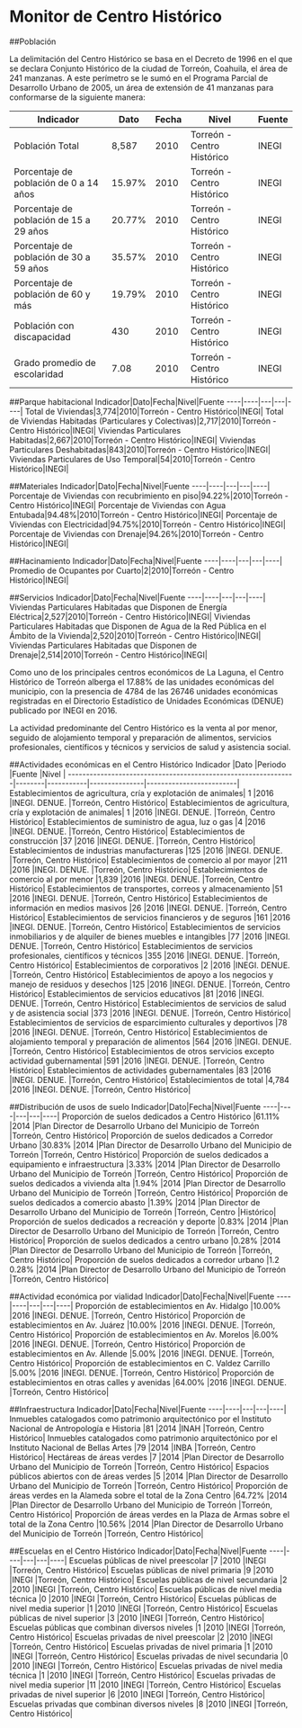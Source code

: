 # Monitor de Centro Histórico


##Población

La delimitación del Centro Histórico se basa en el Decreto de 1996 en el que se declara Conjunto Histórico de la ciudad de Torreón, Coahuila, el área de 241 manzanas. A este perímetro se le sumó en el Programa Parcial de Desarrollo Urbano de 2005, un área de extensión de 41 manzanas para conformarse de la siguiente manera:

Indicador|Dato|Fecha|Nivel|Fuente|
----|----|---|---|----|
Población Total |8,587|2010|Torreón - Centro Histórico|INEGI|
Porcentaje de población de 0 a 14 años|15.97%|2010|Torreón - Centro Histórico|INEGI|
Porcentaje de población de 15 a 29 años|20.77%|2010|Torreón - Centro Histórico|INEGI|
Porcentaje de población de 30 a 59 años|35.57%|2010|Torreón - Centro Histórico|INEGI|
Porcentaje de población de 60 y más|19.79%|2010|Torreón - Centro Histórico|INEGI|
Población con discapacidad|430|2010|Torreón - Centro Histórico|INEGI|
Grado promedio de escolaridad|7.08|2010|Torreón - Centro Histórico|INEGI|

##Parque habitacional
Indicador|Dato|Fecha|Nivel|Fuente
----|----|---|---|----|
Total de Viviendas|3,774|2010|Torreón - Centro Histórico|INEGI|
Total de Viviendas Habitadas (Particulares y Colectivas)|2,717|2010|Torreón - Centro Histórico|INEGI|
Viviendas Particulares Habitadas|2,667|2010|Torreón - Centro Histórico|INEGI|
Viviendas Particulares Deshabitadas|843|2010|Torreón - Centro Histórico|INEGI|
Viviendas Particulares de Uso Temporal|54|2010|Torreón - Centro Histórico|INEGI|

##Materiales
Indicador|Dato|Fecha|Nivel|Fuente
----|----|---|---|----|
Porcentaje de Viviendas con recubrimiento en piso|94.22%|2010|Torreón - Centro Histórico|INEGI|
Porcentaje de Viviendas con Agua Entubada|94.48%|2010|Torreón - Centro Histórico|INEGI|
Porcentaje de Viviendas con Electricidad|94.75%|2010|Torreón - Centro Histórico|INEGI|
Porcentaje de Viviendas con Drenaje|94.26%|2010|Torreón - Centro Histórico|INEGI|

##Hacinamiento
Indicador|Dato|Fecha|Nivel|Fuente
----|----|---|---|----|
Promedio de Ocupantes por Cuarto|2|2010|Torreón - Centro Histórico|INEGI|

##Servicios
Indicador|Dato|Fecha|Nivel|Fuente
----|----|---|---|----|
Viviendas Particulares Habitadas que Disponen de Energía Eléctrica|2,527|2010|Torreón - Centro Histórico|INEGI|
Viviendas Particulares Habitadas que Disponen de Agua de la Red Pública en el Ámbito de la Vivienda|2,520|2010|Torreón - Centro Histórico|INEGI|
Viviendas Particulares Habitadas que Disponen de Drenaje|2,514|2010|Torreón - Centro Histórico|INEGI|

Como uno de los principales centros económicos de La Laguna, el Centro Histórico de Torreón alberga el 17.88% de las unidades económicas del municipio, con la presencia de 4784 de las 26746 unidades económicas registradas en el Directorio Estadístico de Unidades Económicas (DENUE) publicado por INEGI en 2016.

La actividad predominante del Centro Histórico es la venta al por menor, seguido de alojamiento temporal y preparación de alimentos, servicios profesionales, científicos y técnicos y servicios de salud y asistencia social.

##Actividades económicas en el Centro Histórico
Indicador                                                      |Dato    |Periodo    |Fuente         |Nivel                    |
---------------------------------------------------------------|--------|-----------|---------------|-------------------------|
Establecimientos de agricultura, cría y explotación de animales|    1   |2016       |INEGI. DENUE.  |Torreón, Centro Histórico|
Establecimientos de agricultura, cría y explotación de animales|    1   |2016       |INEGI. DENUE.  |Torreón, Centro Histórico|
Establecimientos de suministro de agua, luz o gas              |4       |2016       |INEGI. DENUE.  |Torreón, Centro Histórico|
Establecimientos de construcción                               |37      |2016       |INEGI. DENUE.  |Torreón, Centro Histórico|
Establecimientos de industrias manufactureras                  |125     |2016       |INEGI. DENUE.  |Torreón, Centro Histórico|
Establecimientos de comercio al por mayor                      |211     |2016       |INEGI. DENUE.  |Torreón, Centro Histórico|
Establecimientos de comercio al por menor                      |1,839   |2016       |INEGI. DENUE.  |Torreón, Centro Histórico|
Establecimientos de transportes, correos y almacenamiento   |51 |2016   |INEGI. DENUE.  |Torreón, Centro Histórico|
Establecimientos de información en medios masivos   |26 |2016   |INEGI. DENUE.  |Torreón, Centro Histórico|
Establecimientos de servicios financieros y de seguros  |161    |2016   |INEGI. DENUE.  |Torreón, Centro Histórico|
Establecimientos de servicios inmobiliarios y de alquiler de bienes muebles e intangibles   |77 |2016   |INEGI. DENUE.  |Torreón, Centro Histórico|
Establecimientos de servicios profesionales, científicos y técnicos |355    |2016   |INEGI. DENUE.  |Torreón, Centro Histórico|
Establecimientos de corporativos    |2  |2016   |INEGI. DENUE.  |Torreón, Centro Histórico|
Establecimientos de apoyo a los negocios y manejo de residuos y desechos    |125    |2016   |INEGI. DENUE.  |Torreón, Centro Histórico|
Establecimientos de servicios educativos    |81 |2016   |INEGI. DENUE.  |Torreón, Centro Histórico|
Establecimientos de servicios de salud y de asistencia social   |373    |2016   |INEGI. DENUE.  |Torreón, Centro Histórico|
Establecimientos de servicios de esparcimiento culturales y deportivos  |78 |2016   |INEGI. DENUE.  |Torreón, Centro Histórico|
Establecimientos de alojamiento temporal y preparación de alimentos |564    |2016   |INEGI. DENUE.  |Torreón, Centro Histórico|
Establecimientos de otros servicios excepto actividad gubernamental |591    |2016   |INEGI. DENUE.  |Torreón, Centro Histórico|
Establecimientos de actividades gubernamentales |83 |2016   |INEGI. DENUE.  |Torreón, Centro Histórico|
Establecimientos de total   |4,784  |2016   |INEGI. DENUE.  |Torreón, Centro Histórico|

##Distribución de usos de suelo
Indicador|Dato|Fecha|Nivel|Fuente
----|----|---|---|----|
Proporción de suelos dedicados a Centro Histórico   |61.11% |2014   |Plan Director de Desarrollo Urbano del Municipio de Torreón |Torreón, Centro Histórico|
Proporción de suelos dedicados a Corredor Urbano    |30.83% |2014   |Plan Director de Desarrollo Urbano del Municipio de Torreón |Torreón, Centro Histórico|
Proporción de suelos dedicados a equipamiento e infraestructura  |3.33%  |2014   |Plan Director de Desarrollo Urbano del Municipio de Torreón    |Torreón, Centro Histórico|
Proporción de suelos dedicados a vivienda alta  |1.94%  |2014   |Plan Director de Desarrollo Urbano del Municipio de Torreón    |Torreón, Centro Histórico|
Proporción de suelos dedicados a comercio abasto    |1.39%  |2014   |Plan Director de Desarrollo Urbano del Municipio de Torreón    |Torreón, Centro |Histórico|
Proporción de suelos dedicados a recreación y deporte   |0.83%  |2014   |Plan Director de Desarrollo Urbano del Municipio de Torreón    |Torreón, Centro Histórico|
Proporción de suelos dedicados a centro urbano  |0.28%  |2014   |Plan Director de Desarrollo Urbano del Municipio de Torreón    |Torreón, Centro Histórico|
Proporción de suelos dedicados a corredor urbano |1.2   0.28%   |2014   |Plan Director de Desarrollo Urbano del Municipio de Torreón    |Torreón, Centro Histórico|

##Actividad económica por vialidad
Indicador|Dato|Fecha|Nivel|Fuente
----|----|---|---|----|
Proporción de establecimientos en Av. Hidalgo   |10.00% |2016   |INEGI. DENUE.  |Torreón, Centro Histórico|
Proporción de establecimientos en Av. Juárez    |10.00% |2016   |INEGI. DENUE.  |Torreón, Centro Histórico|
Proporción de establecimientos en Av. Morelos   |6.00%  |2016   |INEGI. DENUE.  |Torreón, Centro Histórico|
Proporción de establecimientos en Av. Allende   |5.00%  |2016   |INEGI. DENUE.  |Torreón, Centro Histórico|
Proporción de establecimientos en C. Valdez Carrillo    |5.00%  |2016   |INEGI. DENUE.  |Torreón, Centro Histórico|
Proporción de establecimientos en otras calles y avenidas   |64.00% |2016   |INEGI. DENUE.  |Torreón, Centro Histórico|

##Infraestructura
Indicador|Dato|Fecha|Nivel|Fuente
----|----|---|---|----|
Inmuebles catalogados como patrimonio arquitectónico por el Instituto Nacional de Antropología e Historia   |81 |2014   |INAH   |Torreón, Centro Histórico|
Inmuebles catalogados como patrimonio arquitectónico por el Instituto Nacional de Bellas Artes  |79 |2014   |INBA   |Torreón, Centro Histórico|
Hectáreas de áreas verdes   |7  |2014   |Plan Director de Desarrollo Urbano del Municipio de Torreón    |Torreón, Centro Histórico|
Espacios públicos abiertos con de áreas verdes  |5  |2014   |Plan Director de Desarrollo Urbano del Municipio de Torreón    |Torreón, Centro Histórico|
Proporción de áreas verdes en la Alameda sobre el total de la Zona Centro   |64.72% |2014   |Plan Director de Desarrollo Urbano del Municipio de Torreón    |Torreón, Centro Histórico|
Proporción de áreas verdes en la Plaza de Armas sobre el total de la Zona Centro    |10.56% |2014   |Plan Director de Desarrollo Urbano del Municipio de Torreón    |Torreón, Centro Histórico|

##Escuelas en el Centro Histórico
Indicador|Dato|Fecha|Nivel|Fuente
----|----|---|---|----|
Escuelas públicas de nivel preescolar   |7  |2010   |INEGI  |Torreón, Centro Histórico|
Escuelas públicas de nivel primaria |9  |2010   |INEGI  |Torreón, Centro Histórico|
Escuelas públicas de nivel secundaria   |2  |2010   |INEGI  |Torreón, Centro Histórico|
Escuelas públicas de nivel media técnica    |0  |2010   |INEGI  |Torreón, Centro Histórico|
Escuelas públicas de nivel media superior   |1  |2010   |INEGI  |Torreón, Centro Histórico|
Escuelas públicas de nivel superior |3  |2010   |INEGI  |Torreón, Centro Histórico|
Escuelas públicas que combinan diversos niveles |1  |2010   |INEGI  |Torreón, Centro Histórico|
Escuelas privadas de nivel preescolar   |2  |2010   |INEGI  |Torreón, Centro Histórico|
Escuelas privadas de nivel primaria |1  |2010   |INEGI  |Torreón, Centro Histórico|
Escuelas privadas de nivel secundaria   |0  |2010   |INEGI  |Torreón, Centro Histórico|
Escuelas privadas de nivel media técnica    |1  |2010   |INEGI  |Torreón, Centro Histórico|
Escuelas privadas de nivel media superior   |11 |2010   |INEGI  |Torreón, Centro Histórico|
Escuelas privadas de nivel superior |6  |2010   |INEGI  |Torreón, Centro Histórico|
Escuelas privadas que combinan diversos niveles |8  |2010   |INEGI  |Torreón, Centro Histórico|

